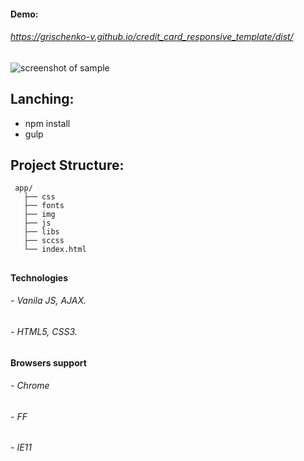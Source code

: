 
#### Demo:
###### https://grischenko-v.github.io/credit_card_responsive_template/dist/
##
![screenshot of sample](https://github.com/grischenko-v/credit_card_responsive_template/screen.png)
## Lanching:
- npm install
- gulp
##
## Project Structure:
```
 app/                     
   ├── css
   ├── fonts                 
   ├── img       
   ├── js
   ├── libs
   ├── sccss
   └── index.html 
```      
##
#### Technologies
###### - Vanila JS, AJAX.
###### - HTML5, CSS3.
##
#### Browsers support
###### - Chrome
###### - FF
###### - IE11
##
